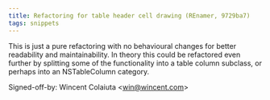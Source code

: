 ```yaml
---
title: Refactoring for table header cell drawing (REnamer, 9729ba7)
tags: snippets
---
```


This is just a pure refactoring with no behavioural changes for better readability and maintainability. In theory this could be refactored even further by splitting some of the functionality into a table column subclass, or perhaps into an NSTableColumn category.

Signed-off-by: Wincent Colaiuta &lt;win@wincent.com&gt;
